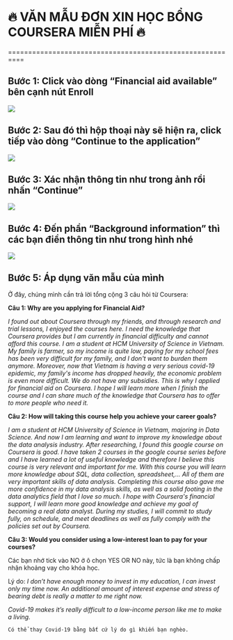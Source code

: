 # 🔥 VĂN MẪU ĐƠN XIN HỌC BỔNG COURSERA MIỄN PHÍ 🔥
==========================================================
## Bước 1: Click vào dòng “Financial aid available” bên cạnh nút Enroll 
<img src = "https://i.imgur.com/DgZb82j.png">

## Bước 2: Sau đó thì hộp thoại này sẽ hiện ra, click tiếp vào dòng “Continue to the application” 
<img src = "https://cdn.ivolunteervietnam.com/wp-content/uploads/2021/07/26094024/223125794_324179769129857_3267521119492771409_n.jpg">

## Bước 3: Xác nhận thông tin như trong ảnh rồi nhấn “Continue”
<img src = "https://cdn.ivolunteervietnam.com/wp-content/uploads/2021/07/26094023/216426533_324179775796523_4030244886338074403_n.jpg">

## Bước 4: Đến phần “Background information” thì các bạn điền thông tin như trong hình nhé
<img src = "https://cdn.ivolunteervietnam.com/wp-content/uploads/2021/07/26094251/217578875_324179865796514_7723955443087358651_n-1-768x406.jpg">

## Bước 5: Áp dụng văn mẫu của mình
Ở đây, chúng mình cần trả lời tổng cộng 3 câu hỏi từ Coursera:

**Câu 1: Why are you applying for Financial Aid?**

*I found out about Coursera through my friends, and through research and trial lessons, I enjoyed the courses here. I need the knowledge that Coursera provides but I am currently in financial difficulty and cannot afford this course. I am a student at HCM University of Science in Vietnam. My family is farmer, so my income is quite low, paying for my school fees has been very difficult for my family, and I don't want to burden them anymore. Moreover, now that Vietnam is having a very serious covid-19 epidemic, my family's income has dropped heavily, the economic problem is even more difficult. We do not have any subsidies. This is why I applied for financial aid on Coursera. I hope I will learn more when I finish the course and I can share much of the knowledge that Coursera has to offer to more people who need it.*

**Câu 2: How will taking this course help you achieve your career goals?**

*I am a student at HCM University of Science in Vietnam, majoring in Data Science. And now I am learning and want to improve my knowledge about the data analysis industry. After researching, I found this google course on Coursera is good. I have taken 2 courses in the google course series before and I have learned a lot of useful knowledge and therefore I believe this course is very relevant and important for me. With this course you will learn more knowledge about SQL, data collection, spreadsheet,... All of them are very important skills of data analysis. Completing this course also gave me more confidence in my data analysis skills, as well as a solid footing in the data analytics field that I love so much.
I hope with Coursera's financial support, I will learn more good knowledge and achieve my goal of becoming a real data analyst.
During my studies, I will commit to study fully, on schedule, and meet deadlines as well as fully comply with the policies set out by Coursera.*

**Câu 3: Would you consider using a low-interest loan to pay for your courses?**

Các bạn nhớ tick vào NO ở ô chọn YES OR NO này, tức là bạn không chấp nhận khoảng vay cho khóa học.

Lý do:
*I don’t have enough money to invest in my education, I can invest only my time now. An additional amount of interest expense and stress of bearing debt is really a matter to me right now.*

*Covid-19 makes it’s really difficult to a low-income person like me to make a living.*

`Có thể thay Covid-19 bằng bất cứ lý do gì khiến bạn nghèo.`
